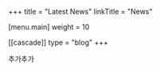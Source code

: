 +++
title = "Latest News"
linkTitle = "News"

[menu.main]
weight = 10

[[cascade]]
type = "blog"
+++



추가추가
